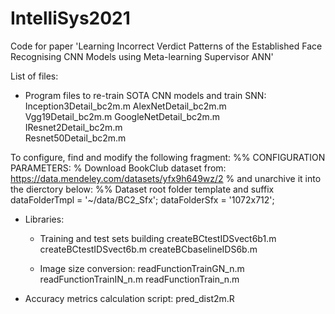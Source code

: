 # IntelliSys2021
Code for paper 'Learning Incorrect Verdict Patterns of the Established Face Recognising CNN Models using Meta-learning Supervisor ANN'

List of files:

 - Program files to re-train SOTA CNN models and train SNN:
Inception3Detail_bc2m.m	
AlexNetDetail_bc2m.m		
Vgg19Detail_bc2m.m
GoogleNetDetail_bc2m.m	
IResnet2Detail_bc2m.m		
Resnet50Detail_bc2m.m

To configure, find and modify the following fragment:
  %% CONFIGURATION PARAMETERS:
  % Download BookClub dataset from: https://data.mendeley.com/datasets/yfx9h649wz/2
  % and unarchive it into the dierctory below:
  %% Dataset root folder template and suffix
  dataFolderTmpl = '~/data/BC2_Sfx';
  dataFolderSfx = '1072x712';

 - Libraries:
   * Training and test sets building
createBCtestIDSvect6b1.m
createBCtestIDSvect6b.m
createBCbaselineIDS6b.m

   * Image size conversion:
readFunctionTrainGN_n.m
readFunctionTrainIN_n.m
readFunctionTrain_n.m

 - Accuracy metrics calculation script:
pred_dist2m.R
